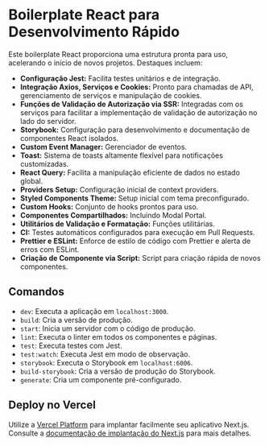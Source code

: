 # Boilerplate React para Desenvolvimento Rápido

Este boilerplate React proporciona uma estrutura pronta para uso, acelerando o início de novos projetos. Destaques incluem:

- **Configuração Jest:** Facilita testes unitários e de integração.
- **Integração Axios, Serviços e Cookies:** Pronto para chamadas de API, gerenciamento de serviços e manipulação de cookies.
- **Funções de Validação de Autorização via SSR:** Integradas com os serviços para facilitar a implementação de validação de autorização no lado do servidor.
- **Storybook:** Configuração para desenvolvimento e documentação de componentes React isolados.
- **Custom Event Manager:** Gerenciador de eventos.
- **Toast:** Sistema de toasts altamente flexível para notificações customizadas.
- **React Query:** Facilita a manipulação eficiente de dados no estado global.
- **Providers Setup:** Configuração inicial de context providers.
- **Styled Components Theme:** Setup inicial com tema preconfigurado.
- **Custom Hooks:** Conjunto de hooks prontos para uso.
- **Componentes Compartilhados:** Incluindo Modal Portal.
- **Utilitários de Validação e Formatação:** Funções utilitárias.
- **CI:** Testes automáticos configurados para execução em Pull Requests.
- **Prettier e ESLint:** Enforce de estilo de código com Prettier e alerta de erros com ESLint.
- **Criação de Componente via Script:** Script para criação rápida de novos componentes.

## Comandos

- `dev`: Executa a aplicação em `localhost:3000`.
- `build`: Cria a versão de produção.
- `start`: Inicia um servidor com o código de produção.
- `lint`: Executa o linter em todos os componentes e páginas.
- `test`: Executa testes com Jest.
- `test:watch`: Executa Jest em modo de observação.
- `storybook`: Executa o Storybook em `localhost:6006`.
- `build-storybook`: Cria a versão de produção do Storybook.
- `generate`: Cria um componente pré-configurado.

## Deploy no Vercel

Utilize a [Vercel Platform](https://vercel.com/import?utm_medium=default-template&filter=next.js&utm_source=create-next-app&utm_campaign=create-next-app-readme) para implantar facilmente seu aplicativo Next.js. Consulte a [documentação de implantação do Next.js](https://nextjs.org/docs/deployment) para mais detalhes.
